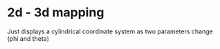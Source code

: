 # 2d - 3d mapping
Just displays a cylindrical coordinate system as two parameters change (phi and theta)  
